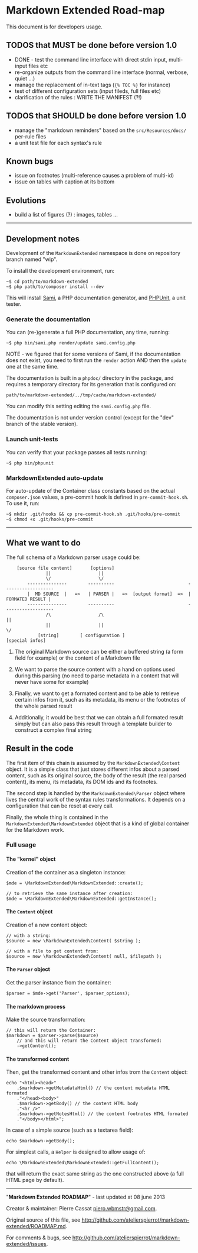 Markdown Extended Road-map
==========================

This document is for developers usage.


## TODOS that MUST be done before version 1.0

-   DONE - test the command line interface with direct stdin input, multi-input files etc
-   re-organize outputs from the command line interface (normal, verbose, quiet ...)
-   manage the replacement of in-text tags (`{% TOC %}` for instance)
-   test of different configuration sets (input fileds, full files etc)
-   clarification of the rules : WRITE THE MANIFEST (?!)

## TODOS that SHOULD be done before version 1.0

-   manage the "markdown reminders" based on the `src/Resources/docs/` per-rule files
-   a unit test file for each syntax's rule

## Known bugs

-   issue on footnotes (multi-reference causes a problem of multi-id)
-   issue on tables with caption at its bottom

## Evolutions

-   build a list of figures (?) : images, tables ...


----


## Development notes

Development of the `MarkdownExtended` namespace is done on repository branch named "wip".

To install the development environment, run:

    ~$ cd path/to/markdown-extended
    ~$ php path/to/composer install --dev

This will install [Sami](http://github.com/fabpot/sami), a PHP documentation generator, and
[PHPUnit](http://github.com/sebastianbergmann/phpunit/), a unit tester.

### Generate the documentation

You can (re-)generate a full PHP documentation, any time, running:

    ~$ php bin/sami.php render/update sami.config.php

NOTE - we figured that for some versions of Sami, if the documentation does not exist, you
need to first run the `render` action AND then the `update` one at the same time.

The documentation is built in a `phpdoc/` directory in the package, and requires a temporary
directory for its generation that is configured on:

    path/to/markdown-extended/../tmp/cache/markdown-extended/

You can modify this setting editing the `sami.config.php` file.

The documentation is not under version control (except for the "dev" branch of the stable
version).

### Launch unit-tests

You can verify that your package passes all tests running:

    ~$ php bin/phpunit

### MarkdownExtended auto-update

For auto-update of the Container class constants based on the actual `composer.json` values,
a pre-commit hook is defined in `pre-commit-hook.sh`. To use it, run:

    ~$ mkdir .git/hooks && cp pre-commit-hook.sh .git/hooks/pre-commit
    ~$ chmod +x .git/hooks/pre-commit


----


## What we want to do


The full schema of a Markdown parser usage could be:

        [source file content]       [options]    
                   ||                  ||
                   \/                  \/
            ---------------        ----------                            -------------------
            |  MD SOURCE  |   =>   | PARSER |   =>  [output format]  =>  | FORMATED RESULT |
            ---------------        ----------                            -------------------
                   /\                  /\                                         ||
                   ||                  ||                                         \/
                [string]        [ configuration ]                           [special infos]

1.  The original Markdown source can be either a buffered string (a form field for example)
    or the content of a Markdown file

2.  We want to parse the source content with a hand on options used during this parsing
    (no need to parse metadata in a content that will never have some for example)

3.  Finally, we want to get a formated content and to be able to retrieve certain infos
    from it, such as its metadata, its menu or the footnotes of the whole parsed result

4.  Additionally, it would be best that we can obtain a full formated result simply but
    can also pass this result through a template builder to construct a complex final string

## Result in the code

The first item of this chain is assumed by the `MarkdownExtended\Content` object.
It is a simple class that just stores different infos about a parsed content, such as its 
original source, the body of the result (the real parsed content), its menu, its metadata, 
its DOM ids and its footnotes.

The second step is handled by the `MarkdownExtended\Parser` object where lives the central
work of the syntax rules transformations. It depends on a configuration that can be reset
at every call.

Finally, the whole thing is contained in the `MarkdownExtended\MarkdownExtended` object
that is a kind of global container for the Markdown work.

### Full usage

#### The "kernel" object

Creation of the container as a singleton instance:

    $mde = \MarkdownExtended\MarkdownExtended::create();

    // to retrieve the same instance after creation:
    $mde = \MarkdownExtended\MarkdownExtended::getInstance();

#### The `Content` object

Creation of a new content object:

    // with a string:
    $source = new \MarkdownExtended\Content( $string );

    // with a file to get content from:
    $source = new \MarkdownExtended\Content( null, $filepath );

#### The `Parser` object

Get the parser instance from the container:

    $parser = $mde->get('Parser', $parser_options);    

#### The markdown process

Make the source transformation:

    // this will return the Container:
    $markdown = $parser->parse($source)
        // and this will return the Content object transformed:
        ->getContent();

#### The transformed content

Then, get the transformed content and other infos trom the `Content` object:

    echo "<html><head>"
        .$markdown->getMetadataHtml() // the content metadata HTML formated
        ."</head><body>"
        .$markdown->getBody() // the content HTML body
        ."<hr />"
        .$markdown->getNotesHtml() // the content footnotes HTML formated
        ."</body></html>";

In case of a simple source (such as a textarea field):

    echo $markdown->getBody();

For simplest calls, a `Helper` is designed to allow usage of:

    echo \MarkdownExtended\MarkdownExtended::getFullContent();

that will return the exact same string as the one constructed above (a full HTML page
by default).


----
"**Markdown Extended ROADMAP**" - last updated at 08 june 2013

Creator & maintainer: Pierre Cassat <piero.wbmstr@gmail.com>.

Original source of this file, see <http://github.com/atelierspierrot/markdown-extended/ROADMAP.md>.

For comments & bugs, see <http://github.com/atelierspierrot/markdown-extended/issues>.
